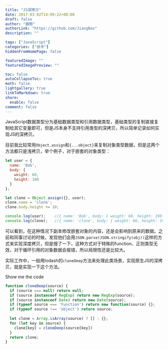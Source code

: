 ```yaml
---
title: "JS深拷贝"
date: 2017-03-02T14:09:22+08:00
draft: false
author: "酱鲍"
authorLink: "https://github.com/JiangBao"
description: ""

tags: ["JavaScript"]
categories: ["技术"]
hiddenFromHomePage: false

featuredImage: ""
featuredImagePreview: ""

toc: false
autoCollapseToc: true
math: false
lightgallery: true
linkToMarkdown: true
share:
  enable: false
comment: false
---
```

JavaScript数据类型分为基础数据类型和引用数据类型，基础类型的复制直接复制给其它变量即可，但是JS本身不支持引用类型的深拷贝，所以简单记录如何实现JS的深拷贝。

<!--more-->

目前我比较常用`Object.assign`和`{...object}`来复制对象类型数据，但是这两个方法都只是浅拷贝，举个例子，对于嵌套的对象类型：
```js
let user = {
  name: 'Bob',
  body: {
    weight: 60,
    height: 180
  }
};

let clone = Object.assign({}, user);
clone.name = 'clone';
clone.body.height += 10;

console.log(user);    //{ name: 'Bob', body: { weight: 60, height: 190 } }
console.log(clone);   //{ name: 'clone', body: { weight: 60, height: 190 } }
```
可以看到，在这种情况下副本修改嵌套对象的内容，还是会影响到原来的数据。之前和同事讨论的时候，发现他们会用`JSON.parse(JSON.stringify(obj))`这样的方式来实现深度拷贝，但是搜了一下，这种方式对于特殊的function、正则类型无效，对于循环引用的对象数据会报错，所以局限性还是比较大。

实际工作中，一般用lodash的`cloneDeep`方法来处理此类场景，实现原生JS的深拷贝，就是实现一下这个方法。

Show me the code
```js
function cloneDeep(source) {
  if (source === null) return null;
  if (source instanceof RegExp) return new RegExp(source);
  if (source instanceof Date) return new Date(source);
  if (typeof source === 'Function') return new function(source) {};
  if (typeof source !== 'object') return source;
  
  let clone = Array.isArray(source) ? [] : {};
  for (let key in source) {
    clone[key] = cloneDeep(source[key])
  }
  return clone;
}
```